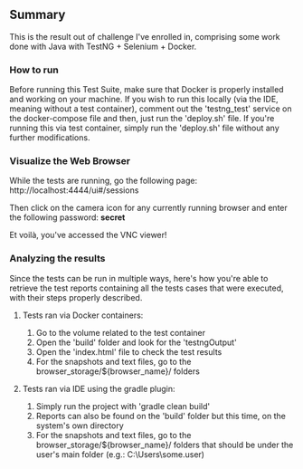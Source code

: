 <!-- GETTING STARTED -->

## Summary
This is the result out of challenge I've enrolled in, comprising some work done with Java with TestNG + Selenium + Docker.

### How to run

Before running this Test Suite, make sure that Docker is properly installed and working on your machine. 
If you wish to run this locally (via the IDE, meaning without a test container), comment out the 'testng_test' service on the docker-compose file and then, just run the 'deploy.sh' file.
If you're running this via test container, simply run the 'deploy.sh' file without any further modifications.

### Visualize the Web Browser

While the tests are running, go the following page: http://localhost:4444/ui#/sessions

Then click on the camera icon for any currently running browser and enter the following password: **secret**

Et voilà, you've accessed the VNC viewer!

### Analyzing the results

Since the tests can be run in multiple ways, here's how you're able to retrieve the test reports containing all the tests cases that were executed, with their steps properly described.

1. Tests ran via Docker containers:
   1. Go to the volume related to the test container
   2. Open the 'build' folder and look for the 'testngOutput'
   3. Open the 'index.html' file to check the test results
   4. For the snapshots and text files, go to the browser_storage/${browser_name}/ folders
   
2. Tests ran via IDE using the gradle plugin:
   1. Simply run the project with 'gradle clean build'
   2. Reports can also be found on the 'build' folder but this time, on the system's own directory
   3. For the snapshots and text files, go to the browser_storage/${browser_name}/ folders that should be under the user's main folder (e.g.:
      C:\Users\some.user)
